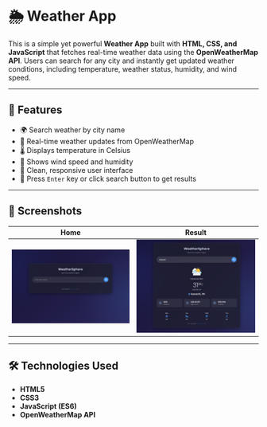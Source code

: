 # 🌦️ Weather App

This is a simple yet powerful **Weather App** built with **HTML, CSS, and JavaScript** that fetches real-time weather data using the **OpenWeatherMap API**. Users can search for any city and instantly get updated weather conditions, including temperature, weather status, humidity, and wind speed.

---

## 🚀 Features

- 🌍 Search weather by city name
- 📡 Real-time weather updates from OpenWeatherMap
- 🌡️ Displays temperature in Celsius
- 💨 Shows wind speed and humidity
- 🎯 Clean, responsive user interface
- 🎉 Press `Enter` key or click search button to get results

---

## 📸 Screenshots

| Home                          | Result                        |
| ----------------------------- | ----------------------------- |
| ![Home](screenshots/home.png) | ![Show](screenshots/show.png) |

---

## 🛠️ Technologies Used

- **HTML5**
- **CSS3**
- **JavaScript (ES6)**
- **OpenWeatherMap API**

